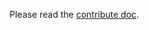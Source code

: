 Please read the
[contribute doc](https://pylint.readthedocs.io/en/latest/development_guide/contributor_guide/contribute.html).
